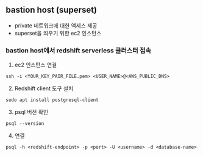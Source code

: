 ## bastion host (superset)
- private 네트워크에 대한 액세스 제공
- superset을 띄우기 위한 ec2 인스턴스


### bastion host에서 redshift serverless 클러스터 접속 

1. ec2 인스턴스 연결

```
ssh -i <YOUR_KEY_PAIR_FILE.pem> <USER_NAME>@<AWS_PUBLIC_DNS>
```
2. Redshift client 도구 설치

```
sudo apt install postgresql-client
```
3. psql 버전 확인
```
psql --version
```

4. 연결
```
psql -h <redshift-endpoint> -p <port> -U <username> -d <database-name>

```

